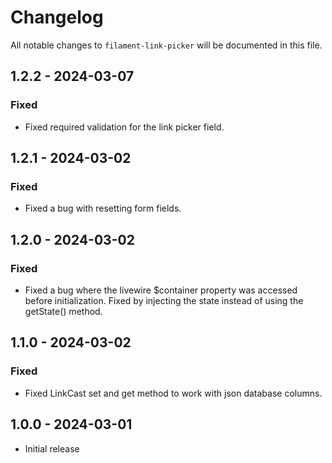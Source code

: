 # Changelog

All notable changes to `filament-link-picker` will be documented in this file.

## 1.2.2 - 2024-03-07

### Fixed

- Fixed required validation for the link picker field.

## 1.2.1 - 2024-03-02

### Fixed

- Fixed a bug with resetting form fields.

## 1.2.0 - 2024-03-02

### Fixed

- Fixed a bug where the livewire $container property was accessed before initialization. Fixed by injecting the state instead of using the getState() method.

## 1.1.0 - 2024-03-02

### Fixed

- Fixed LinkCast set and get method to work with json database columns.

## 1.0.0 - 2024-03-01

- Initial release
